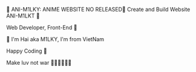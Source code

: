 💎 ANI-M1LKY: ANIME WEBSITE NO RELEASED💎
Create and Build Website ANI-M1LKT 🚀

Web Developer, Front-End 🥇

💎 I'm Hai aka M1LKY, I'm from VietNam

Happy Coding 🥰

Make luv not war 💖💛🧡💚💙💜
